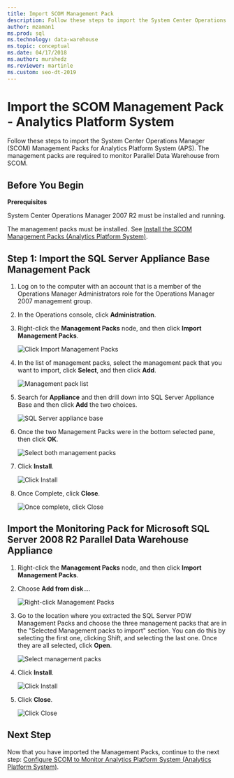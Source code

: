 ```yaml
---
title: Import SCOM Management Pack
description: Follow these steps to import the System Center Operations Manager (SCOM) Management Packs for Analytics Platform System (APS). The management packs are required to monitor Parallel Data Warehouse from SCOM. 
author: mzaman1 
ms.prod: sql
ms.technology: data-warehouse
ms.topic: conceptual
ms.date: 04/17/2018
ms.author: murshedz
ms.reviewer: martinle
ms.custom: seo-dt-2019
---
```


# Import the SCOM Management Pack - Analytics Platform System
Follow these steps to import the System Center Operations Manager (SCOM) Management Packs for Analytics Platform System (APS). The management packs are required to monitor Parallel Data Warehouse from SCOM. 
  
## <a name="BeforeBegin"></a>Before You Begin  
**Prerequisites**  
  
System Center Operations Manager 2007 R2 must be installed and running.  
  
The management packs must be installed. See [Install the SCOM Management Packs &#40;Analytics Platform System&#41;](install-the-scom-management-packs.md).  
  
## <a name="Step1"></a>Step 1: Import the SQL Server Appliance Base Management Pack  
  
1.  Log on to the computer with an account that is a member of the Operations Manager Administrators role for the Operations Manager 2007 management group.  
  
2.  In the Operations console, click **Administration**.  
  
3.  Right-click the **Management Packs** node, and then click **Import Management Packs**.  
  
    ![Click Import Management Packs](./media/import-the-scom-management-pack-for-pdw/SCOM_IMP.png "SCOM_IMP")  
  
4.  In the list of management packs, select the management pack that you want to import, click **Select**, and then click **Add**.  
  
    ![Management pack list](./media/import-the-scom-management-pack-for-pdw/SCOM_IMP2.png "SCOM_IMP2")  
  
5.  Search for **Appliance** and then drill down into SQL Server Appliance Base and then click **Add** the two choices.  
  
    ![SQL Server appliance base](./media/import-the-scom-management-pack-for-pdw/SCOM_IMP3.png "SCOM_IMP3")  
  
6.  Once the two Management Packs were in the bottom selected pane, then click **OK**.  
  
    ![Select both management packs](./media/import-the-scom-management-pack-for-pdw/SCOM_IMP4.png "SCOM_IMP4")  
  
7.  Click **Install**.  
  
    ![Click Install](./media/import-the-scom-management-pack-for-pdw/SCOM_IMP5.png "SCOM_IMP5")  
  
8.  Once Complete, click **Close**.  
  
    ![Once complete, click Close](./media/import-the-scom-management-pack-for-pdw/SCOM_IMP6.png "SCOM_IMP6")  
  
## <a name="Step2"></a>Import the Monitoring Pack for Microsoft SQL Server 2008 R2 Parallel Data Warehouse Appliance  
  
1.  Right-click the **Management Packs** node, and then click **Import Management Packs**.  
  
2.  Choose **Add from disk**....  
  
    ![Right-click Management Packs](./media/import-the-scom-management-pack-for-pdw/SCOM_PDW.png "SCOM_PDW")  
  
3.  Go to the location where you extracted the SQL Server PDW Management Packs and choose the three management packs that are in the "Selected Management packs to import" section. You can do this by selecting the first one, clicking Shift, and selecting the last one. Once they are all selected, click **Open**.  
  
    ![Select management packs](./media/import-the-scom-management-pack-for-pdw/SCOM_PDW2.png "SCOM_PDW2")  
  
4.  Click **Install**.  
  
    ![Click Install](./media/import-the-scom-management-pack-for-pdw/SCOM_PDW3.png "SCOM_PDW3")  
  
5.  Click **Close**.  
  
    ![Click Close](./media/import-the-scom-management-pack-for-pdw/SCOM_PDW4.png "SCOM_PDW4")  
  
## Next Step  
Now that you have imported the Management Packs, continue to the next step: [Configure SCOM to Monitor Analytics Platform System &#40;Analytics Platform System&#41;](configure-scom-to-monitor-analytics-platform-system.md).  
  
<!-- MISSING LINKS ## See Also  
[Common Metadata Query Examples &#40;SQL Server PDW&#41;](../sqlpdw/common-metadata-query-examples-sql-server-pdw.md)  -->  
  
